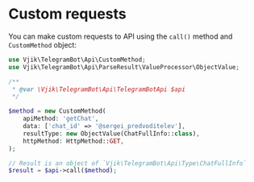 # Custom requests

You can make custom requests to API using the `call()` method and `CustomMethod` object:

```php
use Vjik\TelegramBot\Api\CustomMethod;
use Vjik\TelegramBot\Api\ParseResult\ValueProcessor\ObjectValue;

/** 
 * @var \Vjik\TelegramBot\Api\TelegramBotApi $api 
 */

$method = new CustomMethod(
    apiMethod: 'getChat',
    data: ['chat_id' => '@sergei_predvoditelev'],
    resultType: new ObjectValue(ChatFullInfo::class),
    httpMethod: HttpMethod::GET,
);

// Result is an object of `Vjik\TelegramBot\Api\Type\ChatFullInfo`
$result = $api->call($method);
```
